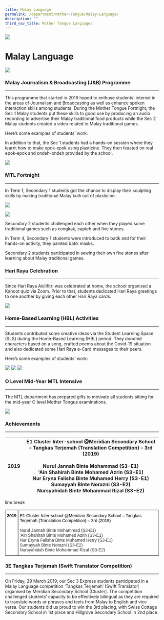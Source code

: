 ```yaml
---
title: Malay Language
permalink: /department/Mother-Tongue/Malay-Language/
description: ""
third_nav_title: Mother Tongue Languages
---
```

![](/images/Banner.jpg)

Malay Language
==============

![](/images/MalayLang.png)

### Malay Journalism & Broadcasting (J&B) Programme
-----------------------------------------------

This programme that started in 2019 hoped to enthuse students’ interest in the areas of Journalism and Broadcasting as well as enhance spoken interaction skills among students. During the Mother Tongue Fortnight, the Sec 1 Malay students put these skills to good use by producing an audio recording to advertise their Malay traditional food products while the Sec 2 Malay students created a video related to Malay traditional games. 

  

Here’s some examples of students’ work:



In addition to that, the Sec 1 students had a hands-on session where they learnt how to make epok-epok using plasticine. They then feasted on real epok-epok and ondeh-ondeh provided by the school.

![](/images/MalayLang1.png)

### MTL Fortnight
-------------

In Term 1, Secondary 1 students got the chance to display their sculpting skills by making traditional Malay kuih out of plasticine.

![](/images/MalayLang2.png)

![](/images/MalayLang3.png)

Secondary 2 students challenged each other when they played some traditional games such as congkak, capteh and five stones.  
  
In Term 4, Secondary 1 students were introduced to batik and for their hands-on activity, they painted batik masks.   
  
Secondary 2 students participated in sewing their own five stones after learning about Malay traditional games.

### Hari Raya Celebration
---------------------

Since Hari Raya Aidilfitri was celebrated at home, the school organised a Kahoot quiz via Zoom. Prior to that, students dedicated Hari Raya greetings to one another by giving each other Hari Raya cards.

![](/images/MalayLang4.png)

### Home-Based Learning (HBL) Activities
------------------------------------

Students contributed some creative ideas via the Student Learning Space (SLS) during the Home-Based Learning (HBL) period. They doodled characters based on a song, crafted poems about the Covid-19 situation and also dedicated some Hari Raya e-Card messages to their peers.

  

Here’s some examples of students’ work:

![](/images/HBL.png)
![](/images/HBL2.png)
![](/images/HBL3.png)

### O Level Mid-Year MTL Intensive
------------------------------

The MTL department has prepared gifts to motivate all students sitting for the mid-year O level Mother Tongue examinations.

![](/images/MalayLang5.png)

### Achievements
------------

| **2019** | E1 Cluster Inter-school @Meridian Secondary School – Tangkas Terjemah (Translation Competition) – 3rd (2019)<br><br>Nurul Jannah Binte Mohammad (S3-E1)<br>'Ain Shahirah Binte Mohamed Azrin (S3-E1)<br>Nur Eryna Falisha Binte Muhamed Herry (S3-E1)<br>Sumayyah Binte Norazni (S3-E2)<br>Nursyahidah Binte Mohammad Rizal (S3-E2) |
|:--------:|-------------------------------------------------------------------------------------------------------------------------------------------------------------------------------------------------------------------------------------------------------------------------------------------------------------------------------------|



line break


<style type="text/css">
.tg  {border-collapse:collapse;border-spacing:0;}
.tg td{border-color:black;border-style:solid;border-width:1px;font-family:Arial, sans-serif;font-size:14px;
  overflow:hidden;padding:10px 5px;word-break:normal;}
.tg th{border-color:black;border-style:solid;border-width:1px;font-family:Arial, sans-serif;font-size:14px;
  font-weight:normal;overflow:hidden;padding:10px 5px;word-break:normal;}
.tg .tg-citn{background-color:#FFF;color:#333;text-align:left;vertical-align:top}
.tg .tg-rdtm{background-color:#FFF;color:#333;font-weight:bold;text-align:left;vertical-align:top}
</style>
<table class="tg">
<thead>
  <tr>
    <td class="tg-rdtm"><span style="font-weight:700;color:#000;background-color:transparent">2019</span></td>
    <td class="tg-citn"><span style="color:#000;background-color:transparent">E1 Cluster Inter-school @Meridian Secondary School – Tangkas Terjemah (Translation Competition) – 3rd (2019)</span><br><span style="background-color:transparent">          </span><br><span style="background-color:transparent">          </span>Nurul Jannah Binte Mohammad (S3-E1)<br><span style="background-color:transparent">          'Ain Shahirah Binte Mohamed Azrin (S3-E1)</span><br><span style="background-color:transparent">          Nur Eryna Falisha Binte Muhamed Herry (S3-E1)</span><br><span style="background-color:transparent">          Sumayyah Binte Norazni (S3-E2)</span><br><span style="background-color:transparent">          Nursyahidah Binte Mohammad Rizal (S3-E2)</span></td>
  </tr>
</thead>
</table>



### 3E Tangkas Terjemah (Swift Translator Competition)
--------------------------------------------------

On Friday, 29 March 2019, our Sec 3 Express students participated in a Malay Language competition ‘Tangkas Terjemah’ (Swift Translator) organised by Meridian Secondary School (Cluster). The competition challenged students’ capacity to be effectively bilingual as they are required to translate words or phrases and texts from Malay to English and vice versa. Our students did us proud to win the 3rd placing, with Swiss Cottage Secondary School in 1st place and Hillgrove Secondary School in 2nd place.
